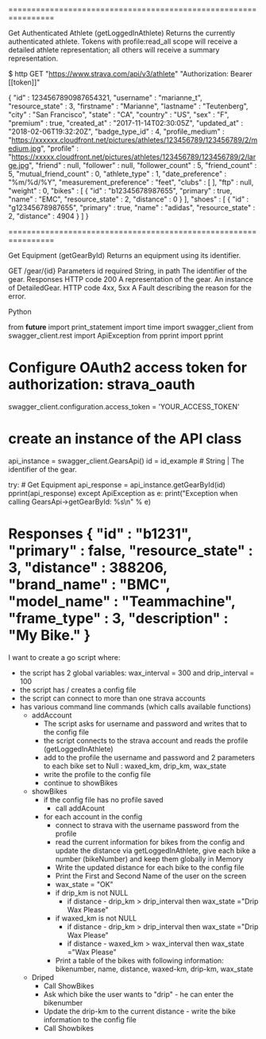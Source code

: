 
================================================================

Get Authenticated Athlete (getLoggedInAthlete)
Returns the currently authenticated athlete. Tokens with profile:read_all scope will receive a detailed athlete representation; all others will receive a summary representation.

$ http GET "https://www.strava.com/api/v3/athlete" "Authorization: Bearer [[token]]"

{
  "id" : 1234567890987654321,
  "username" : "marianne_t",
  "resource_state" : 3,
  "firstname" : "Marianne",
  "lastname" : "Teutenberg",
  "city" : "San Francisco",
  "state" : "CA",
  "country" : "US",
  "sex" : "F",
  "premium" : true,
  "created_at" : "2017-11-14T02:30:05Z",
  "updated_at" : "2018-02-06T19:32:20Z",
  "badge_type_id" : 4,
  "profile_medium" : "https://xxxxxx.cloudfront.net/pictures/athletes/123456789/123456789/2/medium.jpg",
  "profile" : "https://xxxxx.cloudfront.net/pictures/athletes/123456789/123456789/2/large.jpg",
  "friend" : null,
  "follower" : null,
  "follower_count" : 5,
  "friend_count" : 5,
  "mutual_friend_count" : 0,
  "athlete_type" : 1,
  "date_preference" : "%m/%d/%Y",
  "measurement_preference" : "feet",
  "clubs" : [ ],
  "ftp" : null,
  "weight" : 0,
  "bikes" : [ {
    "id" : "b12345678987655",
    "primary" : true,
    "name" : "EMC",
    "resource_state" : 2,
    "distance" : 0
  } ],
  "shoes" : [ {
    "id" : "g12345678987655",
    "primary" : true,
    "name" : "adidas",
    "resource_state" : 2,
    "distance" : 4904
  } ]
}





================================================================

Get Equipment (getGearById)
Returns an equipment using its identifier.

GET
/gear/{id}
Parameters
id
required String, in path	The identifier of the gear.
Responses
HTTP code 200	A representation of the gear. An instance of DetailedGear.
HTTP code 4xx, 5xx	A Fault describing the reason for the error.



Python

from __future__ import print_statement
import time
import swagger_client
from swagger_client.rest import ApiException
from pprint import pprint

# Configure OAuth2 access token for authorization: strava_oauth
swagger_client.configuration.access_token = 'YOUR_ACCESS_TOKEN'

# create an instance of the API class
api_instance = swagger_client.GearsApi()
id = id_example # String | The identifier of the gear.

try: 
    # Get Equipment
    api_response = api_instance.getGearById(id)
    pprint(api_response)
except ApiException as e:
    print("Exception when calling GearsApi->getGearById: %s\n" % e)


Responses
{
  "id" : "b1231",
  "primary" : false,
  "resource_state" : 3,
  "distance" : 388206,
  "brand_name" : "BMC",
  "model_name" : "Teammachine",
  "frame_type" : 3,
  "description" : "My Bike."
}
================================================================


I want to create a go script where:

- the script has 2 global variables: wax_interval = 300 and drip_interval = 100
- the script has / creates a config file
- the script can connect to more than one strava accounts
- has various command line commands (which calls available functions)
  - addAccount 
    - The script asks for username and password and writes that to the config file
    - the script connects to the strava account and reads the profile (getLoggedInAthlete)
    - add to the profile the username and password and 2 parameters to each bike set to Null : waxed_km, drip_km, wax_state
    - write the profile to the config file
    - continue to showBikes
  - showBikes
    - if the config file has no profile saved
      - call addAcount
    - for each account in the config
      - connect to strava with the username password from the profile
      - read the current information for bikes from the config and update the distance via getLoggedInAthlete, give each bike a number (bikeNumber) and keep them globally in Memory
      - Write the updated distance for each bike to the config file
      - Print the First and Second Name of the user on the screen
      - wax_state = "OK"
      - if drip_km is not NULL
        - if distance - drip_km > drip_interval then wax_state ="Drip Wax Please"
      - if waxed_km is not NULL
        - if distance - drip_km > drip_interval then wax_state ="Drip Wax Please"
        - if distance - waxed_km > wax_interval then wax_state ="Wax Please"
      - Print a table of the bikes with following information: bikenumber, name, distance, waxed-km, drip-km, wax_state
  - Driped
    - Call ShowBikes
    - Ask which bike the user wants to "drip" - he can enter the bikenumber
    - Update the drip-km to the current distance - write the bike information to the config file
    - Call Showbikes





